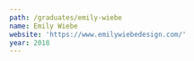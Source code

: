 ```yaml
---
path: /graduates/emily-wiebe
name: Emily Wiebe
website: 'https://www.emilywiebedesign.com/'
year: 2018
---
```


